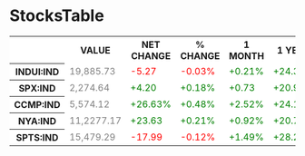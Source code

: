 # StocksTable
<!DOCTYPE html>
<html>
  <head>
    <title>Stock Table</title>
  </head>
  <body>
    <table width="2" bgcolor="white">
      <tr>
        <th width="500"></th>
        <th>VALUE</th>
        <th>NET CHANGE</th>
        <th>% CHANGE</th>
        <th>1 MONTH</th>
        <th>1 YEAR</th>
        <th>TIME(EST)</th>
      </tr>
      <tr>
        <th>
          INDUI:IND</th>
        <td><font color="gray">19,885.73</font></td>
        <td><font color="red">-5.27</font></td>
        <td><font color="red">-0.03%</font></td>
        <td><font color="green">+0.21%</font></td>
        <td><font color="green">+24.38%</font></td>
        <td>1/13/17</td>
      </tr>
      <tr>
        <th>SPX:IND</th>
        <td><font color="gray">2,274.64</font></td> 
        <td><font color="green">+4.20</font></td>
        <td><font color="green">+0.18%</font></td>
        <td><font color="green">+0.73</font></td>
        <td><font color="green">+20.97%</font></td>
        <td>1/13/17</td>
      </tr>
      <tr>
        <th>CCMP:IND</th>
        <td><font color="gray">5,574.12</font></td>
        <td><font color="green">+26.63%</font></td>
        <td><font color="green">+0.48%</font></td>
        <td><font color="green">+2.52%</font></td>
        <td><font color="green">+24.19%</font></td>
        <td>1/13/17</td>
      </tr>
      <tr>
        <th>NYA:IND</th>
        <td><font color="gray">11,2277.17</font></td> 
        <td><font color="green">+23.63</font></td>
        <td><font color="green">+0.21%</font></td>
        <td><font color="green">+0.92%</font></td>
        <td><font color="green">+20.73%</font></td>
        <td>1/13/2017</td>
      </tr>
      <tr>
        <th>SPTS:IND</th>
        <td><font color="gray">15,479.29</font></td>
        <td><font color="red">-17.99</font></td>
        <td><font color="red">-0.12%</font></td>
        <td><font color="green">+1.49%</font></td>
        <td><font color="green">+28.21%</font></td>
        <td>4:35 PM</td>
      </tr>
      <tr>
    </table>
  </body>
</html>
